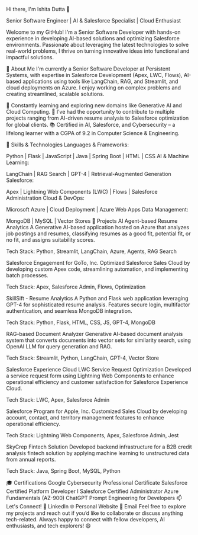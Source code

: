 Hi there, I'm Ishita Dutta 👋

Senior Software Engineer | AI & Salesforce Specialist | Cloud Enthusiast

Welcome to my GitHub! I'm a Senior Software Developer with hands-on experience in developing AI-based solutions and optimizing Salesforce environments. Passionate about leveraging the latest technologies to solve real-world problems, I thrive on turning innovative ideas into functional and impactful solutions.

🚀 About Me
I'm currently a Senior Software Developer at Persistent Systems, with expertise in Salesforce Development (Apex, LWC, Flows), AI-based applications using tools like LangChain, RAG, and Streamlit, and cloud deployments on Azure. I enjoy working on complex problems and creating streamlined, scalable solutions.

🌱 Constantly learning and exploring new domains like Generative AI and Cloud Computing.
💼 I’ve had the opportunity to contribute to multiple projects ranging from AI-driven resume analysis to Salesforce optimization for global clients.
📚 Certified in AI, Salesforce, and Cybersecurity – a lifelong learner with a CGPA of 9.2 in Computer Science & Engineering.

🔧 Skills & Technologies
Languages & Frameworks:

Python | Flask | JavaScript | Java | Spring Boot | HTML | CSS
AI & Machine Learning:

LangChain | RAG Search | GPT-4 | Retrieval-Augmented Generation
Salesforce:

Apex | Lightning Web Components (LWC) | Flows | Salesforce Administration
Cloud & DevOps:

Microsoft Azure | Cloud Deployment | Azure Web Apps
Data Management:

MongoDB | MySQL | Vector Stores
🌟 Projects
AI Agent-based Resume Analytics
A Generative AI-based application hosted on Azure that analyzes job postings and resumes, classifying resumes as a good fit, potential fit, or no fit, and assigns suitability scores.

Tech Stack: Python, Streamlit, LangChain, Azure, Agents, RAG Search

Salesforce Engagement for GoTo, Inc.
Optimized Salesforce Sales Cloud by developing custom Apex code, streamlining automation, and implementing batch processes.

Tech Stack: Apex, Salesforce Admin, Flows, Optimization

SkillSift - Resume Analytics
A Python and Flask web application leveraging GPT-4 for sophisticated resume analysis. Features secure login, multifactor authentication, and seamless MongoDB integration.

Tech Stack: Python, Flask, HTML, CSS, JS, GPT-4, MongoDB

RAG-based Document Analyzer
Generative AI-based document analysis system that converts documents into vector sets for similarity search, using OpenAI LLM for query generation and RAG.

Tech Stack: Streamlit, Python, LangChain, GPT-4, Vector Store

Salesforce Experience Cloud LWC Service Request Optimization
Developed a service request form using Lightning Web Components to enhance operational efficiency and customer satisfaction for Salesforce Experience Cloud.

Tech Stack: LWC, Apex, Salesforce Admin

Salesforce Program for Apple, Inc.
Customized Sales Cloud by developing account, contact, and territory management features to enhance operational efficiency.

Tech Stack: Lightning Web Components, Apex, Salesforce Admin, Jest

SkyCrep Fintech Solution
Developed backend infrastructure for a B2B credit analysis fintech solution by applying machine learning to unstructured data from annual reports.

Tech Stack: Java, Spring Boot, MySQL, Python

🎓 Certifications
Google Cybersecurity Professional Certificate
Salesforce Certified Platform Developer I
Salesforce Certified Administrator
Azure Fundamentals (AZ-900)
ChatGPT Prompt Engineering for Developers
📫 Let's Connect!
💼 LinkedIn
🌐 Personal Website
📧 Email
Feel free to explore my projects and reach out if you’d like to collaborate or discuss anything tech-related. Always happy to connect with fellow developers, AI enthusiasts, and tech explorers! 😄

